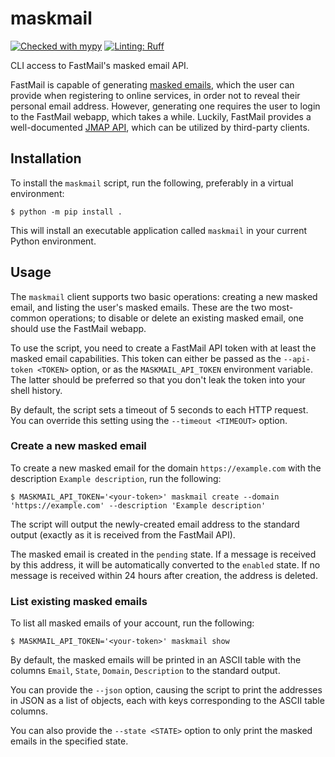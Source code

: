 # maskmail

[![Checked with mypy](https://www.mypy-lang.org/static/mypy_badge.svg)](https://mypy-lang.org/)
[![Linting: Ruff](https://img.shields.io/endpoint?url=https://raw.githubusercontent.com/astral-sh/ruff/main/assets/badge/v2.json)](https://github.com/astral-sh/ruff)

CLI access to FastMail's masked email API.

FastMail is capable of generating [masked 
emails](https://www.fastmail.com/features/masked-email/), which the user can 
provide when registering to online services, in order not to reveal their 
personal email address. However, generating one requires the user to login to 
the FastMail webapp, which takes a while. Luckily, FastMail provides a 
well-documented [JMAP API](https://www.fastmail.com/dev/), which can be 
utilized by third-party clients.

## Installation

To install the `maskmail` script, run the following, preferably in a virtual 
environment:
```
$ python -m pip install .
```
This will install an executable application called `maskmail` in your current 
Python environment.

## Usage

The `maskmail` client supports two basic operations: creating a new masked 
email, and listing the user's masked emails. These are the two most-common 
operations; to disable or delete an existing masked email, one should use the 
FastMail webapp.

To use the script, you need to create a FastMail API token with at least the 
masked email capabilities. This token can either be passed as the `--api-token
<TOKEN>` option, or as the `MASKMAIL_API_TOKEN` environment variable. The 
latter should be preferred so that you don't leak the token into your shell 
history.

By default, the script sets a timeout of 5 seconds to each HTTP request. You 
can override this setting using the `--timeout <TIMEOUT>` option.

### Create a new masked email

To create a new masked email for the domain `https://example.com` with the 
description `Example description`, run the following:
```
$ MASKMAIL_API_TOKEN='<your-token>' maskmail create --domain 'https://example.com' --description 'Example description'
```
The script will output the newly-created email address to the standard output 
(exactly as it is received from the FastMail API).

The masked email is created in the `pending` state. If a message is received by 
this address, it will be automatically converted to the `enabled` state. If no 
message is received within 24 hours after creation, the address is deleted.

### List existing masked emails

To list all masked emails of your account, run the following:
```
$ MASKMAIL_API_TOKEN='<your-token>' maskmail show
```
By default, the masked emails will be printed in an ASCII table with the 
columns `Email`, `State`, `Domain`, `Description` to the standard output.

You can provide the `--json` option, causing the script to print the addresses 
in JSON as a list of objects, each with keys corresponding to the ASCII table 
columns.

You can also provide the `--state <STATE>` option to only print the masked 
emails in the specified state.
